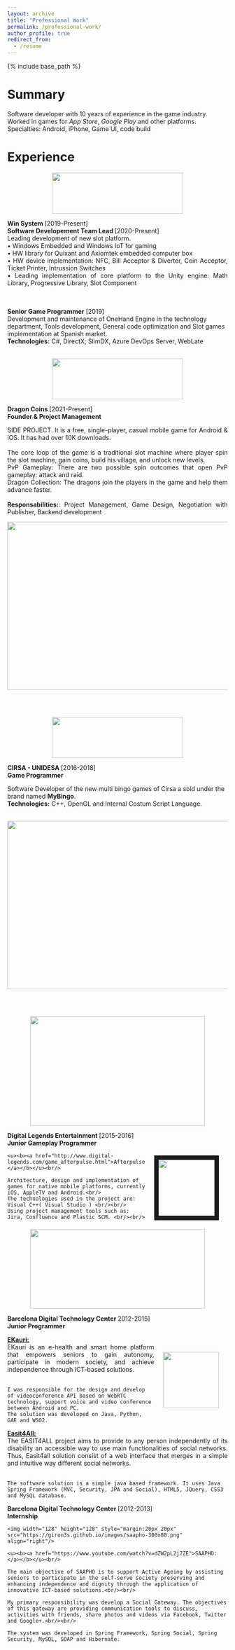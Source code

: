 ```yaml
---
layout: archive
title: "Professional Work"
permalink: /professional-work/
author_profile: true
redirect_from:
  - /resume
---
```


{% include base_path %}



Summary
======
Software developer with 10 years of experience in the game industry. Worked in games for _App Store_,
_Google Play_ and other platforms.
Specialties: Android, iPhone, Game UI, code build

Experience
======

<p align="center">
	<a href="http://winsysgroup.com/es/">
	<img width="300" height="93" src="https://giron3s.github.io/images/winsystem-287x175.jpg" />
	</a>
</p>

<p align="justify">
<b> Win System </b> [2019-Present] <br />
<b> Software Developement Team Lead </b> [2020-Present] <br/>
Leading development of new slot platform. <br />
  • Windows Embedded and Windows IoT for gaming <br />
  • HW library for Quixant and Axiomtek embedded computer box <br />
  • HW device implementation: NFC, Bill Acceptor & Diverter, Coin Acceptor, Ticket Printer, Intrussion Switches<br />
  • Leading implementation of core platform to the Unity engine: Math Library, Progressive Library, Slot Component <br />
<br/><br/>

<b> Senior Game Programmer</b> [2019]<br />
Development and maintenance of OneHand Engine in the technology department, Tools development, General code optimization and Slot games implementation at Spanish market. <br />
<b>Technologies:</b> C#, DirectX; SlimDX, Azure DevOps Server, WebLate <br/><br/>
</p>

<p align="center">
	<a href="https://unidesa.com/juegos/">
	<img width="300" height="93" src="https://giron3s.github.io/images/5am-studio-287x175.jpg" />
	</a>
</p>


<p align="justify">
  <b> Dragon Coins </b> [2021-Present] <br />
  <b> Founder & Project Management </b><br/>

<p align="justify">
	SIDE PROJECT. It is a free, single-player, casual mobile game for Android & iOS. It has had over 10K downloads. <br/><br/>
	The core loop of the game is a traditional slot machine where player spin the slot machine, gain coins, build his village, and unlock new levels. <br/>
	PvP Gameplay: There are two possible spin outcomes that open PvP gameplay: attack and raid.<br/>
	Dragon Collection: The dragons join the players in the game and help them advance faster. <br/><br/>
	<b>Responsabilities:</b>: Project Management, Game Design, Negotiation with	Publisher, Backend development
</p>

<p align="center">
	<a href="https://play.google.com/store/apps/details?id=com.fiveamstudio.dragoncoins&hl=en&gl=US">
		<img width="811" height="384" src="https://giron3s.github.io/images/DC.jpg" />
	</a>
</p>

<br/><br/>

<p align="center">
	<a href="https://unidesa.com/juegos/">
	<img width="300" height="93" src="https://giron3s.github.io/images/cirsa-300x93.jpg" />
	</a>
</p>

<p align="justify">

<b> CIRSA - UNIDESA  </b> [2016-2018] <br />
<b> Game Programmer </b><br/>

Software Developer of the new multi bingo games of Cirsa a sold under the brand named <b>MyBingo</b>.<br/>
<b>Technologies:</b> C++, OpenGL and Internal Costum Script Language. <br/><br/>
</p>

<p align="center">
	<a href="https://unidesa.com/juegos/">
		<img width="811" height="384" src="https://giron3s.github.io/images/MyBingo.jpg" />
	</a>
</p>


<br/><br/>

<p align="center">
	<a href="http://www.digital-legends.com">
	<img width="400" height="250" src="https://giron3s.github.io/images/dle-400x250.png" />
	</a>
</p> 


<p align="justify">
	<b> Digital Legends Entertainment </b> [2015-2016] <br />
  <b> Junior Gameplay Programmer </b><br/>
	<img width="128" height="128" style="margin:20px 20px" src="https://giron3s.github.io/images/afterpulse-256x256.jpg" align="right" border="10"/>
	
	<u><b><a href="http://www.digital-legends.com/game_afterpulse.html">Afterpulse:</a></b></u><br/>
	
	Architecture, design and implementation of games for native mobile platforms, currently iOS, AppleTV and Android.<br/>
	The technologies used in the project are: Visual C++( Visual Studio ) <br/><br/>
	Using project management tools such as: Jira, Confluence and Plastic SCM. <br/><br/>
</p>


<p align="center">
	<a href="http://www.bcndigital.org/">
	<img width="400" height="182" src="https://giron3s.github.io/images/bdigital-512x233.jpg" />
	</a>
</p>


<p align="justify">
	<b> Barcelona Digital Technology Center </b> 2012-2015] <br />
  <b> Junior Programmer </b><br/>

<p align="justify">
	<u><b><a href="https://www.ekauri.com/?lang=en">EKauri:</a></b></u><br/>
	<img width="128" height="128" style="margin:20px 20px" src="https://giron3s.github.io/images/eKauri-512x193.jpg" align="right"/>
	EKauri is an e-health and smart home platform that empowers seniors to gain autonomy, participate in modern society, and achieve independence through ICT-based solutions.<br/><br/>

	I was responsible for the design and develop of videoconference API based on WebRTC technology, support voice and video conference between Android and PC. 
	The solution was developed on Java, Python, GAE and WSO2.
</p>

	
<p align="justify">
	<u><b><a href="http://gpii.github.io/cloud4all.html">Easit4All:</a></b></u><br/>
	The EASIT4ALL project aims to provide to any person independently of its disability an accessible way to use main functionalities of social networks. Thus, Easit4all solution consist of a web interface that merges in a simple and intuitive way different social networks.<br/><br/>

	The software solution is a simple java based framework. It uses Java Spring Framework (MVC, Security, JPA and Social), HTML5, JQuery, CSS3 and MySQL database.
</p> 

</p>

<p align="justify">
	<b> Barcelona Digital Technology Center </b> [2012-2013] <br />
  <b> Internship </b><br/>

	<img width="128" height="128" style="margin:20px 20px" src="https://giron3s.github.io/images/saapho-300x80.png" align="right"/>
	
	<u><b><a href="https://www.youtube.com/watch?v=dZW2pL2j7ZE">SAAPHO:</a></b></u><br/>	
	
	The main objective of SAAPHO is to support Active Ageing by assisting seniors to participate in the self-serve society preserving and enhancing independence and dignity through the application of innovative ICT-based solutions.<br/><br/>

	My primary responsibility was develop a Social Gateway. The objectives of this gateway are providing communication tools to discuss, activities with friends, share photos and videos via Facebook, Twitter and Google+.<br/><br/>
	
	The system was developed in Spring Framework, Spring Social, Spring Security, MySQL, SOAP and Hibernate. 
</p>
